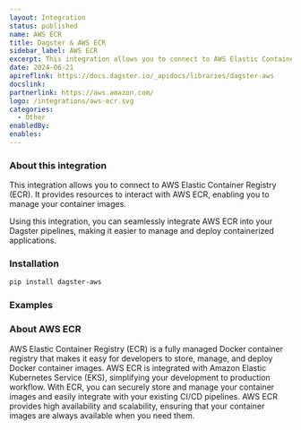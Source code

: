 ```yaml
---
layout: Integration
status: published
name: AWS ECR
title: Dagster & AWS ECR
sidebar_label: AWS ECR
excerpt: This integration allows you to connect to AWS Elastic Container Registry (ECR), enabling you to manage your container images more effectively in your Dagster pipelines.
date: 2024-06-21
apireflink: https://docs.dagster.io/_apidocs/libraries/dagster-aws
docslink: 
partnerlink: https://aws.amazon.com/
logo: /integrations/aws-ecr.svg
categories:
  - Other
enabledBy:
enables:
---
```


### About this integration

This integration allows you to connect to AWS Elastic Container Registry (ECR). It provides resources to interact with AWS ECR, enabling you to manage your container images.

Using this integration, you can seamlessly integrate AWS ECR into your Dagster pipelines, making it easier to manage and deploy containerized applications.

### Installation

```bash
pip install dagster-aws
```

### Examples

<CodeExample filePath="integrations/aws-ecr.py" language="python" title="Dagster & AWS ECR Example" />

### About AWS ECR

AWS Elastic Container Registry (ECR) is a fully managed Docker container registry that makes it easy for developers to store, manage, and deploy Docker container images. AWS ECR is integrated with Amazon Elastic Kubernetes Service (EKS), simplifying your development to production workflow. With ECR, you can securely store and manage your container images and easily integrate with your existing CI/CD pipelines. AWS ECR provides high availability and scalability, ensuring that your container images are always available when you need them.
